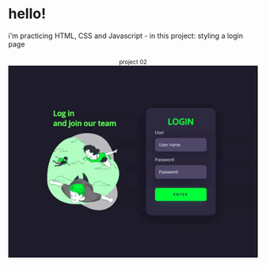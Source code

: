 # hello!

i'm practicing HTML, CSS and Javascript - in this project: styling a login page

<p align="center"> 
    <sub> project 02 </sub> 
    <img src= "./img/gt-login-screen.gif"/>
</p>
